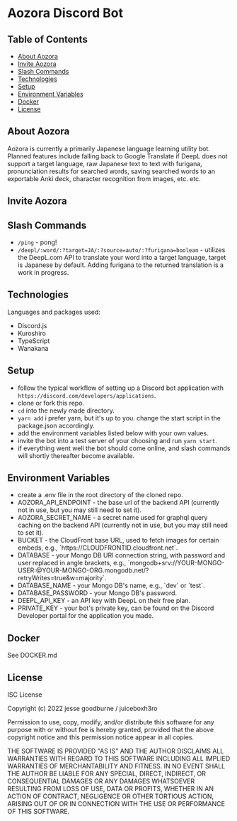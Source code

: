 # Aozora Discord Bot

## Table of Contents
* [About Aozora](#about-aozora)
* [Invite Aozora](#invite-aozora)
* [Slash Commands](#slash-commands)
* [Technologies](#technologies)
* [Setup](#setup)
* [Environment Variables](#environment-variables)
* [Docker](#docker)
* [License](#license)

## About Aozora
Aozora is currently a primarily Japanese language learning utility bot.<br>
Planned features include falling back to Google Translate if DeepL does not support a target language, raw Japanese text to text with furigana, pronunciation results for searched words, saving searched words to an exportable Anki deck, character recognition from images, etc. etc.

## Invite Aozora


## Slash Commands
- <code>/ping</code> - pong!
- <code>/deepl/:word/:?target=JA/:?source=auto/:?furigana=boolean</code> - utilizes the DeepL.com API to translate your word into a target language, target is Japanese by default. Adding furigana to the returned translation is a work in progress.

## Technologies
Languages and packages used:
* Discord.js
* Kuroshiro
* TypeScript
* Wanakana

## Setup
- follow the typical workflow of setting up a Discord bot application with `https://discord.com/developers/applications`.
- clone or fork this repo.
- `cd` into the newly made directory.
- `yarn add` i prefer yarn, but it's up to you. change the start script in the package.json accordingly.
- add the environment variables listed below with your own values.
- invite the bot into a test server of your choosing and run `yarn start`.
- if everything went well the bot should come online, and slash commands will shortly thereafter become available.
## Environment Variables
<ul>
  <li>
    create a .env file in the root directory of the cloned repo.
  </li>
  <li>
    AOZORA_API_ENDPOINT - the base url of the backend API (currently not in use, but you may still need to set it).
  </li>
  <li>
    AOZORA_SECRET_NAME - a secret name used for graphql query caching on the backend API (currently not in use, but you may still need to set it).
  </li>
  <li>
    BUCKET - the CloudFront base URL, used to fetch images for certain embeds, e.g., `https://CLOUDFRONTID.cloudfront.net`.
  </li>
  <li>
    DATABASE - your Mongo DB URI connection string, with password and user replaced in angle brackets, e.g., `mongodb+srv://YOUR-MONGO-USER:<PASSWORD>@YOUR-MONGO-ORG.mongodb.net/<NAME>?retryWrites=true&w=majority`.
  </li>
  <li>
    DATABASE_NAME - your Mongo DB's name, e.g., `dev` or `test`.
  </li>
  <li>
    DATABASE_PASSWORD - your Mongo DB's password.
  </li>
  <li>
    DEEPL_API_KEY - an API key with DeepL on their free plan.
  </li>
  <li>
    PRIVATE_KEY - your bot's private key, can be found on the Discord Developer portal for the application you made.
  </li>
</ul>

## Docker
See DOCKER.md

## License

ISC License

Copyright (c) 2022 jesse goodburne / juiceboxh3ro

Permission to use, copy, modify, and/or distribute this software for any
purpose with or without fee is hereby granted, provided that the above
copyright notice and this permission notice appear in all copies.

THE SOFTWARE IS PROVIDED "AS IS" AND THE AUTHOR DISCLAIMS ALL WARRANTIES WITH
REGARD TO THIS SOFTWARE INCLUDING ALL IMPLIED WARRANTIES OF MERCHANTABILITY
AND FITNESS. IN NO EVENT SHALL THE AUTHOR BE LIABLE FOR ANY SPECIAL, DIRECT,
INDIRECT, OR CONSEQUENTIAL DAMAGES OR ANY DAMAGES WHATSOEVER RESULTING FROM
LOSS OF USE, DATA OR PROFITS, WHETHER IN AN ACTION OF CONTRACT, NEGLIGENCE OR
OTHER TORTIOUS ACTION, ARISING OUT OF OR IN CONNECTION WITH THE USE OR
PERFORMANCE OF THIS SOFTWARE.
